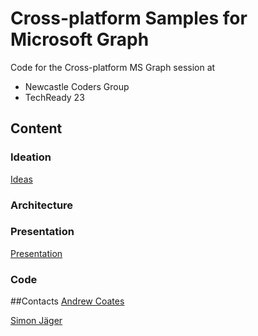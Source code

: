 # Cross-platform Samples for Microsoft Graph
Code for the Cross-platform MS Graph session at
* Newcastle Coders Group
* TechReady 23

## Content
### Ideation
[Ideas](ideas.md)
### Architecture
### Presentation
[Presentation](./Presentation/README.md)
### Code

##Contacts
[Andrew Coates](https://github.com/coatsy)

[Simon Jäger](https://github.com/simonjaeger)

